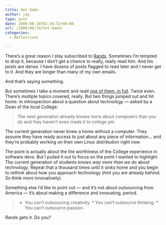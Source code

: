 ```yaml
---
title: Hot Damn
author: jay
type: post
date: 2006-08-18T02:26:52+00:00
url: /2006/08/18/hot-damn/
categories:
  - Reflections

---
```

There’s a great reason I stay subscribed to [Rands][1]. Sometimes I’m tempted to drop it, because I don’t get a chance to really, really read him. And his posts are dense. I have dozens of posts flagged to read later and I never get to it. And they are longer than many of my own emails.

And that’s saying something.

But sometimes I take a moment and read [one of them, in full][2]. Twice even. There’s multiple topics covered, really. But two things jumped out and hit home. In introspection about a question about technology — asked by a Dean of the local College:

> The next generation already knows more about computers than you do and they haven’t even made it to college yet.

The current generation never knew a home without a computer. They assume they have ready access to just about any piece of information… and they’re probably working on their own Linux distribution right now.

The point is actually about the the worthiness of the College experience in software devs. But I pulled it out to focus on the point I wanted to highlight. The current generation of students _knows way more than we do_ about technology. Repeat that a thousand times until it sinks home and you begin to rethink about how you approach technology (_hint_ you are already behind. So think more innovatively).

Something else I’d like to point out — and it’s not about outsourcing from America — it’s about making a difference and innovating, period.

>   * You can’t outsourcing creativity. \* You can’t outsource thinking. \* You can’t outsource passion.

Rands gets it. Do you?

 [1]: http://www.randsinrepose.com/
 [2]: http://www.randsinrepose.com/archives/2006/08/17/joe.html